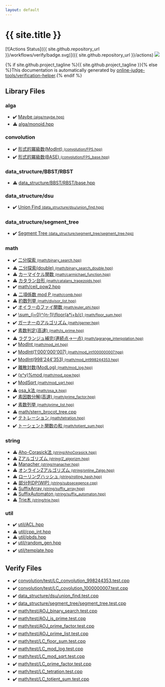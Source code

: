 ```yaml
---
layout: default
---
```


<!-- mathjax config similar to math.stackexchange -->
<script type="text/javascript" async
  src="https://cdnjs.cloudflare.com/ajax/libs/mathjax/2.7.5/MathJax.js?config=TeX-MML-AM_CHTML">
</script>
<script type="text/x-mathjax-config">
  MathJax.Hub.Config({
    TeX: { equationNumbers: { autoNumber: "AMS" }},
    tex2jax: {
      inlineMath: [ ['$','$'] ],
      processEscapes: true
    },
    "HTML-CSS": { matchFontHeight: false },
    displayAlign: "left",
    displayIndent: "2em"
  });
</script>

<script type="text/javascript" src="https://cdnjs.cloudflare.com/ajax/libs/jquery/3.4.1/jquery.min.js"></script>
<script src="https://cdn.jsdelivr.net/npm/jquery-balloon-js@1.1.2/jquery.balloon.min.js" integrity="sha256-ZEYs9VrgAeNuPvs15E39OsyOJaIkXEEt10fzxJ20+2I=" crossorigin="anonymous"></script>
<script type="text/javascript" src="assets/js/copy-button.js"></script>
<link rel="stylesheet" href="assets/css/copy-button.css" />


# {{ site.title }}

[![Actions Status]({{ site.github.repository_url }}/workflows/verify/badge.svg)]({{ site.github.repository_url }}/actions)
<a href="{{ site.github.repository_url }}"><img src="https://img.shields.io/github/last-commit/{{ site.github.owner_name }}/{{ site.github.repository_name }}" /></a>

{% if site.github.project_tagline %}{{ site.github.project_tagline }}{% else %}This documentation is automatically generated by <a href="https://github.com/online-judge-tools/verification-helper">online-judge-tools/verification-helper</a>.{% endif %}

## Library Files

<div id="e6f47b8acce0ca7627e3018b3efad838"></div>

### alga

* :heavy_check_mark: <a href="library/alga/maybe.hpp.html">Maybe <small>(alga/maybe.hpp)</small></a>
* :warning: <a href="library/alga/monoid.hpp.html">alga/monoid.hpp</a>


<div id="a9595c1c24c33b16056d2ad07e71682d"></div>

### convolution

* :heavy_check_mark: <a href="library/convolution/FPS.hpp.html">形式的冪級数(ModInt) <small>(convolution/FPS.hpp)</small></a>
* :heavy_check_mark: <a href="library/convolution/FPS_base.hpp.html">形式的冪級数(BASE) <small>(convolution/FPS_base.hpp)</small></a>


<div id="b51445282e2a71a807e91edd8070e8ad"></div>

### data_structure/BBST/RBST

* :warning: <a href="library/data_structure/BBST/RBST/base.hpp.html">data_structure/BBST/RBST/base.hpp</a>


<div id="7490ac1138b0c79126fd7a453fe0bd8b"></div>

### data_structure/dsu

* :heavy_check_mark: <a href="library/data_structure/dsu/union_find.hpp.html">Union Find <small>(data_structure/dsu/union_find.hpp)</small></a>


<div id="fba856dbe1aaa5374a50a27f6dcea717"></div>

### data_structure/segment_tree

* :heavy_check_mark: <a href="library/data_structure/segment_tree/segment_tree.hpp.html">Segment Tree <small>(data_structure/segment_tree/segment_tree.hpp)</small></a>


<div id="7e676e9e663beb40fd133f5ee24487c2"></div>

### math

* :heavy_check_mark: <a href="library/math/binary_search.hpp.html">二分探索 <small>(math/binary_search.hpp)</small></a>
* :warning: <a href="library/math/binary_search_double.hpp.html">二分探索(double) <small>(math/binary_search_double.hpp)</small></a>
* :warning: <a href="library/math/carmichael_function.hpp.html">カーマイケル関数 <small>(math/carmichael_function.hpp)</small></a>
* :warning: <a href="library/math/catalans_trapezoids.hpp.html">カタラン台形 <small>(math/catalans_trapezoids.hpp)</small></a>
* :heavy_check_mark: <a href="library/math/ceil_pow2.hpp.html">math/ceil_pow2.hpp</a>
* :warning: <a href="library/math/comb.hpp.html">二項係数 mod P <small>(math/comb.hpp)</small></a>
* :warning: <a href="library/math/divisor_list.hpp.html">約数列挙 <small>(math/divisor_list.hpp)</small></a>
* :heavy_check_mark: <a href="library/math/euler_phi.hpp.html">オイラーのファイ関数 <small>(math/euler_phi.hpp)</small></a>
* :heavy_check_mark: <a href="library/math/floor_sum.hpp.html">\sum_{i=0}^{n-1}\floor(a*i+b/c) <small>(math/floor_sum.hpp)</small></a>
* :heavy_check_mark: <a href="library/math/garner.hpp.html">ガーナーのアルゴリズム <small>(math/garner.hpp)</small></a>
* :heavy_check_mark: <a href="library/math/is_prime.hpp.html">素数判定(高速) <small>(math/is_prime.hpp)</small></a>
* :warning: <a href="library/math/lagrange_interpolation.hpp.html">ラグランジュ補完(連続点->一点) <small>(math/lagrange_interpolation.hpp)</small></a>
* :heavy_check_mark: <a href="library/math/mod_int.hpp.html">ModInt <small>(math/mod_int.hpp)</small></a>
* :heavy_check_mark: <a href="library/math/mod_int1000000007.hpp.html">ModInt(1'000'000'007) <small>(math/mod_int1000000007.hpp)</small></a>
* :heavy_check_mark: <a href="library/math/mod_int998244353.hpp.html">ModInt(998'244'353) <small>(math/mod_int998244353.hpp)</small></a>
* :heavy_check_mark: <a href="library/math/mod_log.hpp.html">離散対数(ModLog) <small>(math/mod_log.hpp)</small></a>
* :heavy_check_mark: <a href="library/math/mod_pow.hpp.html">(x^y)%mod <small>(math/mod_pow.hpp)</small></a>
* :heavy_check_mark: <a href="library/math/mod_sqrt.hpp.html">ModSqrt <small>(math/mod_sqrt.hpp)</small></a>
* :warning: <a href="library/math/osa_k.hpp.html">osa_k法 <small>(math/osa_k.hpp)</small></a>
* :heavy_check_mark: <a href="library/math/prime_factor.hpp.html">素因数分解(高速) <small>(math/prime_factor.hpp)</small></a>
* :heavy_check_mark: <a href="library/math/prime_list.hpp.html">素数列挙 <small>(math/prime_list.hpp)</small></a>
* :warning: <a href="library/math/stern_brocot_tree.cpp.html">math/stern_brocot_tree.cpp</a>
* :heavy_check_mark: <a href="library/math/tetration.hpp.html">テトレーション <small>(math/tetration.hpp)</small></a>
* :heavy_check_mark: <a href="library/math/totient_sum.hpp.html">トーシェント関数の和 <small>(math/totient_sum.hpp)</small></a>


<div id="b45cffe084dd3d20d928bee85e7b0f21"></div>

### string

* :warning: <a href="library/string/AhoCorasick.hpp.html">Aho-Corasick法 <small>(string/AhoCorasick.hpp)</small></a>
* :warning: <a href="library/string/Z_algorizm.hpp.html">Zアルゴリズム <small>(string/Z_algorizm.hpp)</small></a>
* :warning: <a href="library/string/manacher.hpp.html">Manacher <small>(string/manacher.hpp)</small></a>
* :warning: <a href="library/string/online_Zalgo.hpp.html">オンラインZアルゴリズム <small>(string/online_Zalgo.hpp)</small></a>
* :warning: <a href="library/string/rolling_hash.hpp.html">ローリングハッシュ <small>(string/rolling_hash.hpp)</small></a>
* :warning: <a href="library/string/subseceqence.cpp.html">部分列DP(WIP) <small>(string/subseceqence.cpp)</small></a>
* :warning: <a href="library/string/suffix_array.hpp.html">SuffixArray <small>(string/suffix_array.hpp)</small></a>
* :warning: <a href="library/string/suffix_automaton.hpp.html">SuffixAutomaton <small>(string/suffix_automaton.hpp)</small></a>
* :warning: <a href="library/string/trie.hpp.html">Trie木 <small>(string/trie.hpp)</small></a>


<div id="05c7e24700502a079cdd88012b5a76d3"></div>

### util

* :heavy_check_mark: <a href="library/util/ACL.hpp.html">util/ACL.hpp</a>
* :warning: <a href="library/util/cpp_int.hpp.html">util/cpp_int.hpp</a>
* :warning: <a href="library/util/pbds.hpp.html">util/pbds.hpp</a>
* :heavy_check_mark: <a href="library/util/random_gen.hpp.html">util/random_gen.hpp</a>
* :heavy_check_mark: <a href="library/util/template.hpp.html">util/template.hpp</a>


## Verify Files

* :heavy_check_mark: <a href="verify/convolution/test/LC_convolution_998244353.test.cpp.html">convolution/test/LC_convolution_998244353.test.cpp</a>
* :heavy_check_mark: <a href="verify/convolution/test/LC_covolution_1000000007.test.cpp.html">convolution/test/LC_covolution_1000000007.test.cpp</a>
* :heavy_check_mark: <a href="verify/data_structure/dsu/union_find.test.cpp.html">data_structure/dsu/union_find.test.cpp</a>
* :heavy_check_mark: <a href="verify/data_structure/segment_tree/segment_tree.test.cpp.html">data_structure/segment_tree/segment_tree.test.cpp</a>
* :heavy_check_mark: <a href="verify/math/test/AOJ_binary_search.test.cpp.html">math/test/AOJ_binary_search.test.cpp</a>
* :heavy_check_mark: <a href="verify/math/test/AOJ_is_prime.test.cpp.html">math/test/AOJ_is_prime.test.cpp</a>
* :heavy_check_mark: <a href="verify/math/test/AOJ_prime_factor.test.cpp.html">math/test/AOJ_prime_factor.test.cpp</a>
* :heavy_check_mark: <a href="verify/math/test/AOJ_prime_list.test.cpp.html">math/test/AOJ_prime_list.test.cpp</a>
* :heavy_check_mark: <a href="verify/math/test/LC_floor_sum.test.cpp.html">math/test/LC_floor_sum.test.cpp</a>
* :heavy_check_mark: <a href="verify/math/test/LC_mod_log.test.cpp.html">math/test/LC_mod_log.test.cpp</a>
* :heavy_check_mark: <a href="verify/math/test/LC_mod_sqrt.test.cpp.html">math/test/LC_mod_sqrt.test.cpp</a>
* :heavy_check_mark: <a href="verify/math/test/LC_prime_factor.test.cpp.html">math/test/LC_prime_factor.test.cpp</a>
* :heavy_check_mark: <a href="verify/math/test/LC_tetration.test.cpp.html">math/test/LC_tetration.test.cpp</a>
* :heavy_check_mark: <a href="verify/math/test/LC_totient_sum.test.cpp.html">math/test/LC_totient_sum.test.cpp</a>


